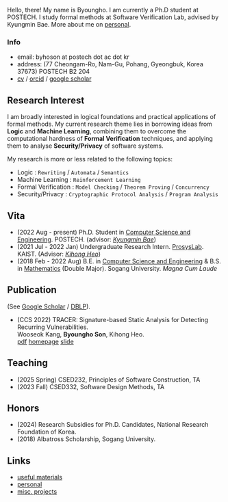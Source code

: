 Hello, there!
My name is Byoungho. I am currently a Ph.D student at POSTECH. 
I study formal methods at Software Verification Lab, advised by Kyungmin Bae.
More about me on [personal](/personal.md).

### Info
* email: byhoson at postech dot ac dot kr
* address: (77 Cheongam-Ro, Nam-Gu, Pohang, Gyeongbuk, Korea 37673) POSTECH B2 204
* [cv](/asset/cv.pdf) / [orcid](https://orcid.org/0000-0001-6482-1789) / [google scholar](https://scholar.google.com/citations?user=KjO0D04AAAAJ&hl=en) 

## Research Interest
I am broadly interested in logical foundations and practical applications of formal methods.
My current research theme lies in borrowing ideas from **Logic** and **Machine Learning**,
combining them to overcome the computational hardness of **Formal Verification** techniques,
and applying them to analyse **Security/Privacy** of software systems.

My research is more or less related to the following topics:
* Logic : `Rewriting` / `Automata` / `Semantics`
* Machine Learning : `Reinforcement Learning`
* Formal Verification : `Model Checking` / `Theorem Proving` / `Concurrency`
* Security/Privacy : `Cryptographic Protocol Analysis` / `Program Analysis`

## Vita
* (2022 Aug - present) Ph.D. Student in [Computer Science and Engineering](https://cse.postech.ac.kr). POSTECH. 
  (advisor: [*Kyungmin Bae*](http://sv.postech.ac.kr/~kmbae))
* (2021 Jul - 2022 Jan) Undergraduate Research Intern. [ProsysLab](https://prosys.kaist.ac.kr). 
  KAIST. (Advisor: [*Kihong Heo*](https://kihongheo.kaist.ac.kr))
* (2018 Feb - 2022 Aug)
  B.E. in [Computer Science and Engineering](https://cs.sogang.ac.kr/cs/index_new.html) 
  & B.S. in [Mathematics](https://math.sogang.ac.kr/math/index_new.html) (Double Major). 
  Sogang University. *Magna Cum Laude*

## Publication
(See [Google Scholar](https://scholar.google.com/citations?user=KjO0D04AAAAJ&hl=en) / [DBLP](https://dblp.org/pid/332/2908.html)).
* (CCS 2022) TRACER: Signature-based Static Analysis for Detecting Recurring Vulnerabilities. \
Wooseok Kang, **Byoungho Son**, Kihong Heo.\
[pdf](/asset/publications/ccs22.pdf)
[homepage](https://prosys.kaist.ac.kr/tracer)
[slide](https://prosys.kaist.ac.kr/publications/ccs22-slides.pdf)

## Teaching
* (2025 Spring) CSED232, Principles of Software Construction, TA
* (2023 Fall) CSED332, Software Design Methods, TA

## Honors
* (2024) Research Subsidies for Ph.D. Candidates, National Research Foundation of Korea.
* (2018) Albatross Scholarship, Sogang University.

## Links
* [useful materials](/archive.md)
* [personal](/personal.md)
* [misc. projects](/project.md)
